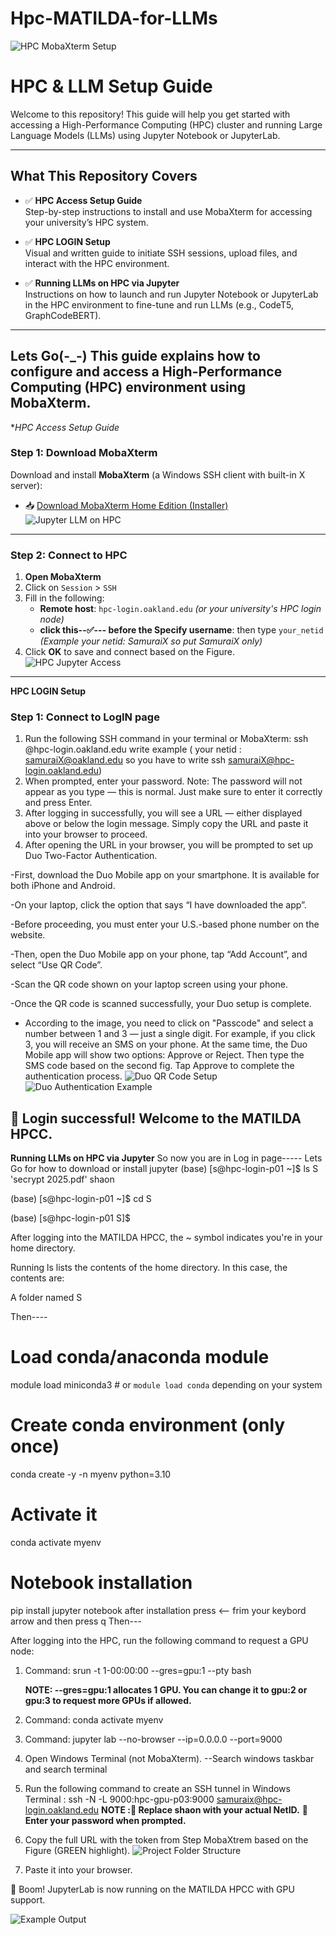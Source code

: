# Hpc-MATILDA-for-LLMs
![HPC MobaXterm Setup](https://drive.google.com/uc?export=view&id=11Igi8Q8qfuhT5UM3dX9_P7WrQs16xKKa)

#  HPC & LLM Setup Guide

Welcome to this repository! This guide will help you get started with accessing a High-Performance Computing (HPC) cluster and running Large Language Models (LLMs) using Jupyter Notebook or JupyterLab.

---

##  What This Repository Covers

- ✅ **HPC Access Setup Guide**  
  Step-by-step instructions to install and use MobaXterm for accessing your university’s HPC system.

- ✅ **HPC LOGIN Setup**  
  Visual and written guide to initiate SSH sessions, upload files, and interact with the HPC environment.

- ✅ **Running LLMs on HPC via Jupyter**  
  Instructions on how to launch and run Jupyter Notebook or JupyterLab in the HPC environment to fine-tune and run LLMs (e.g., CodeT5, GraphCodeBERT).

---
Lets Go(-_-)
This guide explains how to configure and access a High-Performance Computing (HPC) environment using **MobaXterm**.
---

**HPC Access Setup Guide*
### Step 1: Download MobaXterm

Download and install **MobaXterm** (a Windows SSH client with built-in X server):

- 📥 [Download MobaXterm Home Edition (Installer)](https://mobaxterm.mobatek.net/download-home-edition.html)
![Jupyter LLM on HPC](https://drive.google.com/uc?export=view&id=1-9d6RBBVbpWZh-AdsrkZfnjBxaiRMv2K)

---

### Step 2: Connect to HPC

1. **Open MobaXterm**
2. Click on `Session` > `SSH`
3. Fill in the following:
   - **Remote host**: `hpc-login.oakland.edu` *(or your university's HPC login node)*
   - **click  this--✅--- before the Specify username**: then type `your_netid` *(Example your netid: SamuraiX so put SamuraiX only)*
4. Click **OK** to save and connect based on the Figure.
![HPC Jupyter Access](https://drive.google.com/uc?export=view&id=1K_rO4MbPJIASB60p-SkIMQYLYGjAU7Rg)

---
**HPC LOGIN Setup**
### Step 1: Connect to LogIN page
1. Run the following SSH command in your terminal or MobaXterm:  ssh <NetId>@hpc-login.oakland.edu  write example ( your netid : samuraiX@oakland.edu so you have to write ssh samuraiX@hpc-login.oakland.edu)
2. When prompted, enter your password.
Note: The password will not appear as you type — this is normal. Just make sure to enter it correctly and press Enter.
3. After logging in successfully, you will see a URL — either displayed above or below the login message. Simply copy the URL and paste it into your browser to proceed.
4. After opening the URL in your browser, you will be prompted to set up Duo Two-Factor Authentication.

-First, download the Duo Mobile app on your smartphone. It is available for both iPhone and Android.

-On your laptop, click the option that says “I have downloaded the app”.

-Before proceeding, you must enter your U.S.-based phone number on the website.

-Then, open the Duo Mobile app on your phone, tap “Add Account”, and select “Use QR Code”.

-Scan the QR code shown on your laptop screen using your phone.

-Once the QR code is scanned successfully, your Duo setup is complete. 
- According to the image, you need to click on "Passcode" and select a number between 1 and 3 — just a single digit. For example, if you click 3, you will receive an SMS on your phone. At the same time, the Duo Mobile app will show two options: Approve or Reject. Then type the SMS code based on the second fig. 
Tap Approve to complete the authentication process.
![Duo QR Code Setup](https://drive.google.com/uc?export=view&id=1ftAgu9teK5rDHRnpTCgNhHE0z1Yc_fn4)
![Duo Authentication Example](https://drive.google.com/uc?export=view&id=1LBJxwfPyMVoJPn_YumUi7FBsTmE3Z-gY)

**🎉 Login successful! Welcome to the MATILDA HPCC.**
---
**Running LLMs on HPC via Jupyter**
So now you are in Log in page----- Lets Go for how to download or install jupyter
(base) [s@hpc-login-p01 ~]$ ls
 S  'secrypt 2025.pdf'   shaon

(base) [s@hpc-login-p01 ~]$ cd S

(base) [s@hpc-login-p01 S]$

After logging into the MATILDA HPCC, the ~ symbol indicates you're in your home directory.

Running ls lists the contents of the home directory. In this case, the contents are:

A folder named S


Then----

# Load conda/anaconda module
module load miniconda3    # or `module load conda` depending on your system

# Create conda environment (only once)
conda create -y -n myenv python=3.10

# Activate it
conda activate myenv

# Notebook installation
pip install jupyter notebook
after installation press <-- frim your keybord arrow and then press q
Then--- 




After logging into the HPC, run the following command to request a GPU node:


1. Command: srun -t 1-00:00:00 --gres=gpu:1 --pty bash

   **NOTE: --gres=gpu:1 allocates 1 GPU.
You can change it to gpu:2 or gpu:3 to request more GPUs if allowed.**

3. Command: conda activate myenv
4. Command:  jupyter lab --no-browser --ip=0.0.0.0 --port=9000
5. Open Windows Terminal (not MobaXterm).    --Search windows taskbar and search terminal
6. Run the following command to create an SSH tunnel in  Windows Terminal :  ssh -N -L 9000:hpc-gpu-p03:9000 samuraix@hpc-login.oakland.edu
 **NOTE :🔁 Replace shaon with your actual NetID.**
**🔐 Enter your password when prompted.**
7. Copy the full URL with the token from Step MobaXtrem based on the Figure (GREEN highlight).
![Project Folder Structure](https://drive.google.com/uc?export=view&id=1H8ZCoVirfx55XJ3ftTlOqmS-rRcxGZOU)


8. Paste it into your browser.

🎉 Boom! JupyterLab is now running on the MATILDA HPCC with GPU support.

![Example Output](https://drive.google.com/uc?export=view&id=1S5Jdj8FBmSMKmbZk4pbYeP5ea_EDP5jp)





 
